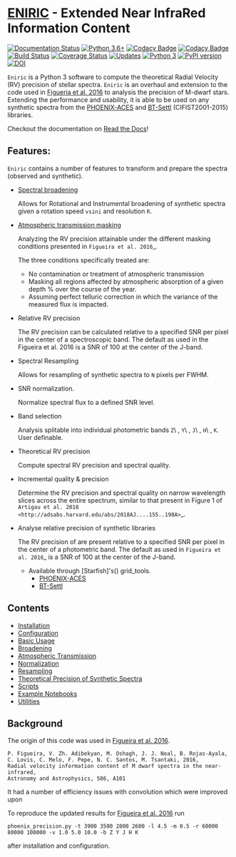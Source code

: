 # [ENIRIC](https://github.com/jason-neal/eniric) - Extended Near InfraRed Information Content

[![Documentation Status](https://readthedocs.org/projects/eniric/badge/?version=latest)](https://eniric.readthedocs.io/en/latest/?badge=latest)
[![Python 3.6+](https://img.shields.io/badge/python-3.6+-blue.svg)](https://www.python.org/downloads/release/python-360/)
[![Codacy Badge](https://api.codacy.com/project/badge/Grade/24d3d525a79d4ae493de8c527540edef)](https://www.codacy.com/app/jason-neal/eniric?utm_source=github.com&utm_medium=referral&utm_content=jason-neal/eniric&utm_campaign=badger)
[![Codacy Badge](https://api.codacy.com/project/badge/Coverage/24d3d525a79d4ae493de8c527540edef)](https://www.codacy.com/app/jason-neal/eniric?utm_source=github.com&amp;utm_medium=referral&amp;utm_content=jason-neal/eniric&amp;utm_campaign=Badge_Coverage)
[![Build Status](https://travis-ci.org/jason-neal/eniric.svg?branch=master)](https://travis-ci.org/jason-neal/eniric)
[![Coverage Status](https://coveralls.io/repos/github/jason-neal/eniric/badge.svg?branch=master)](https://coveralls.io/github/jason-neal/eniric?branch=master)
[![Updates](https://pyup.io/repos/github/jason-neal/eniric/shield.svg)](https://pyup.io/repos/github/jason-neal/eniric/)
[![Python 3](https://pyup.io/repos/github/jason-neal/eniric/python-3-shield.svg)](https://pyup.io/repos/github/jason-neal/eniric/)
[![PyPI version](https://badge.fury.io/py/eniric.svg)](https://badge.fury.io/py/eniric)
[![DOI](https://zenodo.org/badge/DOI/10.5281/zenodo.2658917.svg)](https://doi.org/10.5281/zenodo.2658917)

`Eniric` is a Python 3 software to compute the theoretical Radial Velocity (RV) precision of stellar spectra.
`Eniric` is an overhaul and extension to the code used in [Figueria et al. 2016](http://dx.doi.org/10.1051/0004-6361/201526900) to analysis the precision of M-dwarf stars.
Extending the performance and usability, it is able to be used on any synthetic spectra from the [PHOENIX-ACES](http://phoenix.astro.physik.uni-goettingen.de) and [BT-Settl](https://phoenix.ens-lyon.fr/Grids/BT-Settl/CIFIST2011_2015/FITS/) (CIFIST2001-2015) libraries.

Checkout the documentation on [Read the Docs](https://eniric.readthedocs.io/en/latest/)!

## Features:
`Eniric` contains a number of features to transform and prepare the spectra (observed and synthetic).

- [Spectral broadening](https://eniric.readthedocs.io/en/latest/broadening.html)

     Allows for Rotational and Instrumental broadening of synthetic spectra given a rotation speed ``vsini`` and resolution ``R``.

- [Atmospheric transmission masking](https://eniric.readthedocs.io/en/latest/telluric_corection.html)

   Analyzing the RV precision attainable under the different masking conditions presented in `Figueira et al. 2016`_.

   The three conditions specifically treated are:
   * No contamination or treatment of atmospheric transmission
   * Masking all regions affected by atmospheric absorption of a given depth % over the course of the year.
   * Assuming perfect telluric correction in which the variance of the measured flux is impacted.

- Relative RV precision

  The RV precision can be calculated relative to a specified SNR per pixel in the center of a spectroscopic band.
    The default as used in the Figueira et al. 2016 is a SNR of 100 at the center of the J-band.

- Spectral Resampling

   Allows for resampling of synthetic spectra to ``N`` pixels per FWHM.

- SNR normalization.

   Normalize spectral flux to a defined SNR level.

- Band selection

  Analysis splitable into individual photometric bands ``Z``\ , ``Y``\ , ``J``\ , ``H``\ , ``K``.
  User definable.

- Theoretical RV precision

   Compute spectral RV precision and spectral quality.

- Incremental quality & precision

    Determine the RV precision and spectral quality on narrow wavelength slices across the entire spectrum, similar to that present in Figure 1 of `Artigau et al. 2018 <http://adsabs.harvard.edu/abs/2018AJ....155..198A>`_.

* Analyse relative precision of synthetic libraries

    The RV precision of are present relative to a specified SNR per pixel in the center of a photometric band.
    The default as used in `Figueira et al. 2016`_ is a SNR of 100 at the center of the J-band.
    - Available through [Starfish]'s() grid_tools.
       - [PHOENIX-ACES](http://phoenix.astro.physik.uni-goettingen.de)
       - [BT-Settl](https://phoenix.ens-lyon.fr/Grids/BT-Settl/CIFIST2011_2015/FITS/)


## Contents

- [Installation](https://eniric.readthedocs.io/en/latest/installation.html)
- [Configuration](https://eniric.readthedocs.io/en/latest/configuration.html)
- [Basic Usage](https://eniric.readthedocs.io/en/latest/basic_usage.html)
- [Broadening](https://eniric.readthedocs.io/en/latest/broadening.html)
- [Atmospheric Transmission](https://eniric.readthedocs.io/en/latest/telluric_corection.html)
- [Normalization](https://eniric.readthedocs.io/en/latest/normalization.html)
- [Resampling](https://eniric.readthedocs.io/en/latest/resampling.html)
- [Theoretical Precision of Synthetic Spectra](https://eniric.readthedocs.io/en/latest/theoretical_precision.html)
- [Scripts](https://eniric.readthedocs.io/en/latest/scripts.html)
- [Example Notebooks](https://eniric.readthedocs.io/en/latest/examples.html)
- [Utilities](https://eniric.readthedocs.io/en/latest/utilities.html)


## Background
The origin of this code was used in [Figueira et al. 2016](http://dx.doi.org/10.1051/0004-6361/201526900).

    P. Figueira, V. Zh. Adibekyan, M. Oshagh, J. J. Neal, B. Rojas-Ayala, C. Lovis, C. Melo, F. Pepe, N. C. Santos, M. Tsantaki, 2016,
    Radial velocity information content of M dwarf spectra in the near-infrared,
    Astronomy and Astrophysics, 586, A101

It had a number of efficiency issues with convolution which were improved upon

To reproduce the updated results for [Figueira et al. 2016](http://dx.doi.org/10.1051/0004-6361/201526900) run

    phoenix_precision.py -t 3900 3500 2800 2600 -l 4.5 -m 0.5 -r 60000 80000 100000 -v 1.0 5.0 10.0 -b Z Y J H K

after installation and configuration.
